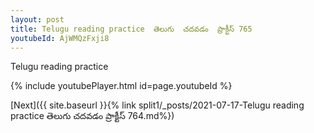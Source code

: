 ```yaml
---
layout: post
title: Telugu reading practice  తెలుగు  చదవడం  ప్రాక్టీస్ 765
youtubeId: AjWMQzFxji8
---
```

 
 
Telugu reading practice
 
 
 
 
 


{% include youtubePlayer.html id=page.youtubeId %}
 
[Next]({{ site.baseurl }}{% link  split1/_posts/2021-07-17-Telugu reading practice  తెలుగు  చదవడం  ప్రాక్టీస్ 764.md%})
 
